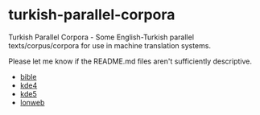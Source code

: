 # turkish-parallel-corpora

Turkish Parallel Corpora - Some English-Turkish parallel texts/corpus/corpora for use in machine translation systems.

Please let me know if the README.md files aren't sufficiently descriptive.

* [bible](./bible/README.md)
* [kde4](kde4/README.md)
* [kde5](kde5/README.md)
* [lonweb](./lonweb/README.md)
